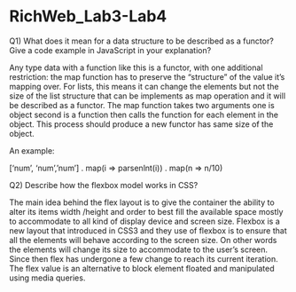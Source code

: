 # RichWeb_Lab3-Lab4


Q1) What does it mean for a data structure to be described as a functor? Give a code example in JavaScript in your explanation?
Any type data with a function like this is a functor, with one additional restriction: the map function has to preserve the “structure” of the value it’s mapping over. For lists, this means it can change the elements but not the size of the list structure that can be implements as map operation and it will be described as a functor. The map function takes two arguments one is object second is a function then calls the function for each element in the object. This process should produce a new functor has same size of the object. An example:    [‘num’, ‘num’,’num’]         . map(i => parsenlnt(i))         . map(n => n/10)  


Q2) Describe how the flexbox model works in CSS?
The main idea behind the flex layout is to give the container the ability to alter its items width /height and order to best fill the available space mostly to accommodate to all kind of display device and screen size. Flexbox is a new layout that introduced in CSS3 and they use of flexbox is to ensure that all the elements will behave according to the screen size. On other words the elements will change its size to accommodate to the user’s screen. Since then flex has undergone a few change to reach its current iteration. The flex value is an alternative to block element floated and manipulated using media queries.